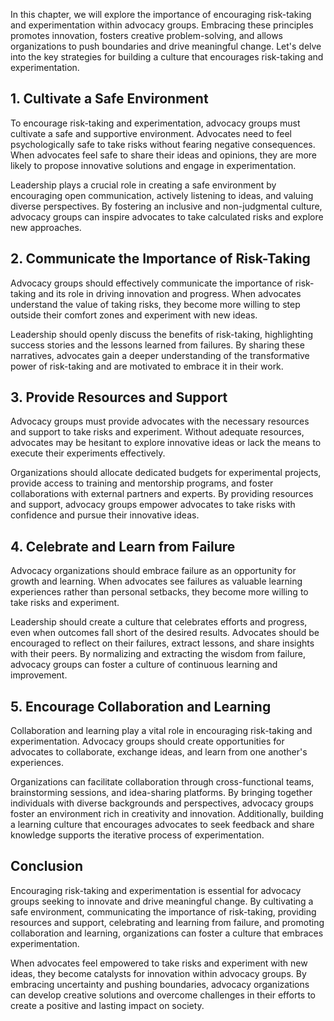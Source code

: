 
In this chapter, we will explore the importance of encouraging risk-taking and experimentation within advocacy groups. Embracing these principles promotes innovation, fosters creative problem-solving, and allows organizations to push boundaries and drive meaningful change. Let's delve into the key strategies for building a culture that encourages risk-taking and experimentation.

## 1\. Cultivate a Safe Environment

To encourage risk-taking and experimentation, advocacy groups must cultivate a safe and supportive environment. Advocates need to feel psychologically safe to take risks without fearing negative consequences. When advocates feel safe to share their ideas and opinions, they are more likely to propose innovative solutions and engage in experimentation.

Leadership plays a crucial role in creating a safe environment by encouraging open communication, actively listening to ideas, and valuing diverse perspectives. By fostering an inclusive and non-judgmental culture, advocacy groups can inspire advocates to take calculated risks and explore new approaches.

## 2\. Communicate the Importance of Risk-Taking

Advocacy groups should effectively communicate the importance of risk-taking and its role in driving innovation and progress. When advocates understand the value of taking risks, they become more willing to step outside their comfort zones and experiment with new ideas.

Leadership should openly discuss the benefits of risk-taking, highlighting success stories and the lessons learned from failures. By sharing these narratives, advocates gain a deeper understanding of the transformative power of risk-taking and are motivated to embrace it in their work.

## 3\. Provide Resources and Support

Advocacy groups must provide advocates with the necessary resources and support to take risks and experiment. Without adequate resources, advocates may be hesitant to explore innovative ideas or lack the means to execute their experiments effectively.

Organizations should allocate dedicated budgets for experimental projects, provide access to training and mentorship programs, and foster collaborations with external partners and experts. By providing resources and support, advocacy groups empower advocates to take risks with confidence and pursue their innovative ideas.

## 4\. Celebrate and Learn from Failure

Advocacy organizations should embrace failure as an opportunity for growth and learning. When advocates see failures as valuable learning experiences rather than personal setbacks, they become more willing to take risks and experiment.

Leadership should create a culture that celebrates efforts and progress, even when outcomes fall short of the desired results. Advocates should be encouraged to reflect on their failures, extract lessons, and share insights with their peers. By normalizing and extracting the wisdom from failure, advocacy groups can foster a culture of continuous learning and improvement.

## 5\. Encourage Collaboration and Learning

Collaboration and learning play a vital role in encouraging risk-taking and experimentation. Advocacy groups should create opportunities for advocates to collaborate, exchange ideas, and learn from one another's experiences.

Organizations can facilitate collaboration through cross-functional teams, brainstorming sessions, and idea-sharing platforms. By bringing together individuals with diverse backgrounds and perspectives, advocacy groups foster an environment rich in creativity and innovation. Additionally, building a learning culture that encourages advocates to seek feedback and share knowledge supports the iterative process of experimentation.

## Conclusion

Encouraging risk-taking and experimentation is essential for advocacy groups seeking to innovate and drive meaningful change. By cultivating a safe environment, communicating the importance of risk-taking, providing resources and support, celebrating and learning from failure, and promoting collaboration and learning, organizations can foster a culture that embraces experimentation.

When advocates feel empowered to take risks and experiment with new ideas, they become catalysts for innovation within advocacy groups. By embracing uncertainty and pushing boundaries, advocacy organizations can develop creative solutions and overcome challenges in their efforts to create a positive and lasting impact on society.
